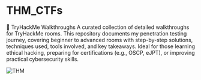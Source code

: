 # THM_CTFs

🔐 TryHackMe Walkthroughs
A curated collection of detailed walkthroughs for TryHackMe rooms. This repository documents my penetration testing journey, covering beginner to advanced rooms with step-by-step solutions, techniques used, tools involved, and key takeaways. Ideal for those learning ethical hacking, preparing for certifications (e.g., OSCP, eJPT), or improving practical cybersecurity skills.

![THM](https://github.com/Nadeera1/THM_CTFs/blob/12f923f3383718d893f15a0bce4362f52d4aa6aa/images/1713519225920.jpg)
